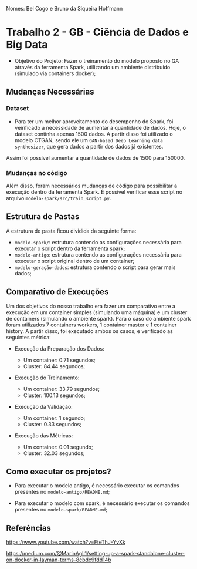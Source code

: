 Nomes: Bel Cogo e Bruno da Siqueira Hoffmann

# Trabalho 2 - GB - Ciência de Dados e Big Data

- Objetivo do Projeto: Fazer o treinamento do modelo proposto no GA através da ferramenta Spark, utilizando um ambiente distribuído (simulado via containers docker);

## Mudanças Necessárias

### Dataset
- Para ter um melhor aproveitamento do desempenho do Spark, foi veirificado a necessidade de aumentar a quantidade de dados. Hoje, o dataset continha apenas 1500 dados. A partir disso foi utilizado o modelo CTGAN, sendo ele um `GAN-based Deep Learning data synthesizer`, que gera dados a partir dos dados já existentes.

Assim foi possível aumentar a quantidade de dados de 1500 para 150000.

### Mudanças no código
Além disso, foram necessários mudanças de código para possibilitar a execução dentro da ferramenta Spark. É possível verificar esse script no arquivo `modelo-spark/src/train_script.py`.

## Estrutura de Pastas
A estrutura de pasta ficou dividida da seguinte forma:
- `modelo-spark/`: estrutura contendo as configurações necessária para executar o script dentro da ferramenta spark;
- `modelo-antigo`: estrutura contendo as configurações necessária para executar o script original dentro de um container;
- `modelo-geração-dados`: estrutura contendo o script para gerar mais dados;

## Comparativo de Execuções
Um dos objetivos do nosso trabalho era fazer um comparativo entre a execução em um container simples (simulando uma máquina) e um cluster de containers (simulando o ambiente spark). Para o caso do ambiente spark foram utilizados 7 containers workers, 1 container master e 1 container history. A partir disso, foi executado ambos os casos, e verificado as seguintes métrica:

- Execução da Preparação dos Dados:
  - Um container: 0.71 segundos;
  - Cluster: 84.44 segundos;

- Execução do Treinamento:
  - Um container: 33.79 segundos;
  - Cluster: 100.13 segundos;

- Execução da Validação:
  - Um container: 1 segundo;
  - Cluster: 0.33 segundos;

- Execução das Métricas:
  - Um container: 0.01 segundo;
  - Cluster: 32.03 segundos;

## Como executar os projetos?

- Para executar o modelo antigo, é necessário executar os comandos presentes no `modelo-antigo/README.md`;

- Para executar o modelo com spark, é necessário executar os comandos presentes no `modelo-spark/README.md`;

## Referências

https://www.youtube.com/watch?v=FteThJ-YvXk

https://medium.com/@MarinAgli1/setting-up-a-spark-standalone-cluster-on-docker-in-layman-terms-8cbdc9fdd14b